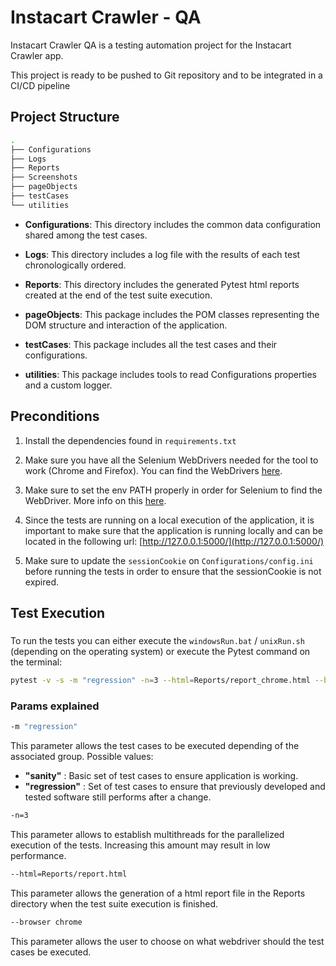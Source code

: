 # Instacart Crawler - QA

Instacart Crawler QA is a testing automation project for the Instacart Crawler app. 

This project is ready to be pushed to Git repository and to be integrated in a CI/CD pipeline

## Project Structure


```bash
.
├── Configurations
├── Logs
├── Reports
├── Screenshots
├── pageObjects
├── testCases
└── utilities
```
* **Configurations**: This directory includes the common data configuration shared among the test cases.

* **Logs**: This directory includes a log file with the results of each test chronologically ordered.

* **Reports**: This directory includes the generated Pytest html reports created at the end of the test suite execution.

* **pageObjects**: This package includes the POM classes representing the DOM structure and interaction of the application.

* **testCases**: This package includes all the test cases and their configurations.

* **utilities**: This package includes tools to read Configurations properties and a custom logger.


## Preconditions

1. Install the dependencies found in `requirements.txt`

2. Make sure you have all the Selenium WebDrivers needed for the tool to work (Chrome and Firefox). You can find the WebDrivers [here](https://pypi.org/project/selenium/).

3. Make sure to set the env PATH properly in order for Selenium to find the WebDriver. More info on this [here](https://www.selenium.dev/documentation/en/webdriver/driver_requirements/).

4. Since the tests are running on a local execution of the application, it is important to make sure that the application is running locally and can be located in the following url: [http://127.0.0.1:5000/](http://127.0.0.1:5000/)

5. Make sure to update the `sessionCookie` on `Configurations/config.ini` before running the tests in order to ensure that the sessionCookie is not expired.



## Test Execution

### 
 To run the tests you can either execute the `windowsRun.bat` / `unixRun.sh` (depending on the operating system) or execute the Pytest command on the terminal:

```bash
pytest -v -s -m "regression" -n=3 --html=Reports/report_chrome.html --browser chrome
```
### Params explained
```bash
-m "regression"
```
This parameter allows the test cases to be executed depending of the associated group. Possible values:
* **"sanity"** : Basic set of test cases to ensure application is working.
* **"regression"** : Set of test cases to ensure that previously developed and tested software still performs after a change.

```bash
-n=3
```
This parameter allows to establish multithreads for the parallelized execution of the tests. Increasing this amount may result in low performance.

```bash
--html=Reports/report.html
```
This parameter allows the generation of a html report file in the Reports directory when the test suite execution is finished.

```bash
--browser chrome
```
This parameter allows the user to choose on what webdriver should the test cases be executed.